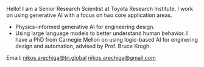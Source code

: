 Hello! I am a Senior Research Scientist at Toyota Research Institute. I work on using generative AI with a focus on two core application areas.
- Physics-informed generative AI for engineering design.
- Using large language models to better understand human behavior.
I have a PhD from Carnegie Mellon on using logic-based AI for enginering design and automation, advised by Prof. Bruce Krogh.

Email: nikos.arechiga@tri.global
nikos.arechiga@gmail.com
